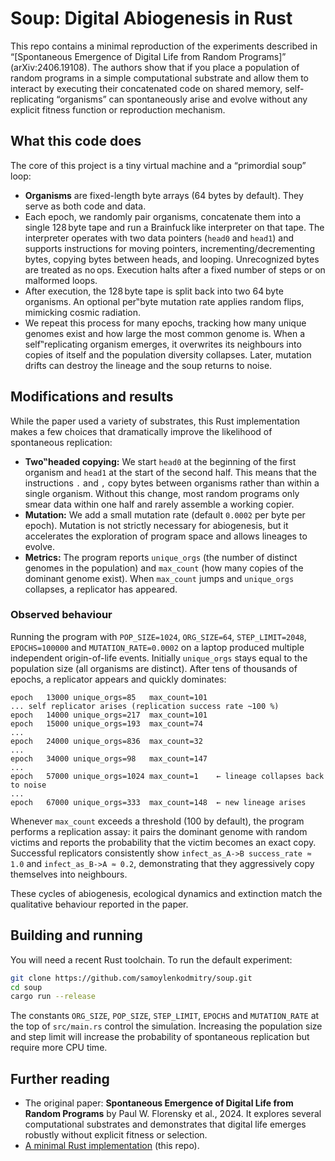 # Soup: Digital Abiogenesis in Rust

This repo contains a minimal reproduction of the experiments described in “[Spontaneous Emergence of Digital Life from Random Programs]” (arXiv:2406.19108).  The authors show that if you place a population of random programs in a simple computational substrate and allow them to interact by executing their concatenated code on shared memory, self-replicating “organisms” can spontaneously arise and evolve without any explicit fitness function or reproduction mechanism.

## What this code does

The core of this project is a tiny virtual machine and a “primordial soup” loop:

- **Organisms** are fixed-length byte arrays (64 bytes by default).  They serve as both code and data.
- Each epoch, we randomly pair organisms, concatenate them into a single 128 byte tape and run a Brainfuck like interpreter on that tape.  The interpreter operates with two data pointers (`head0` and `head1`) and supports instructions for moving pointers, incrementing/decrementing bytes, copying bytes between heads, and looping.  Unrecognized bytes are treated as no ops.  Execution halts after a fixed number of steps or on malformed loops.
- After execution, the 128 byte tape is split back into two 64 byte organisms.  An optional per‟byte mutation rate applies random flips, mimicking cosmic radiation.
- We repeat this process for many epochs, tracking how many unique genomes exist and how large the most common genome is.  When a self‟replicating organism emerges, it overwrites its neighbours into copies of itself and the population diversity collapses.  Later, mutation drifts can destroy the lineage and the soup returns to noise.

## Modifications and results

While the paper used a variety of substrates, this Rust implementation makes a few choices that dramatically improve the likelihood of spontaneous replication:

- **Two‟headed copying:** We start `head0` at the beginning of the first organism and `head1` at the start of the second half.  This means that the instructions `.` and `,` copy bytes between organisms rather than within a single organism.  Without this change, most random programs only smear data within one half and rarely assemble a working copier.
- **Mutation:** We add a small mutation rate (default `0.0002` per byte per epoch).  Mutation is not strictly necessary for abiogenesis, but it accelerates the exploration of program space and allows lineages to evolve.
- **Metrics:** The program reports `unique_orgs` (the number of distinct genomes in the population) and `max_count` (how many copies of the dominant genome exist).  When `max_count` jumps and `unique_orgs` collapses, a replicator has appeared.

### Observed behaviour

Running the program with `POP_SIZE=1024`, `ORG_SIZE=64`, `STEP_LIMIT=2048`, `EPOCHS=100000` and `MUTATION_RATE=0.0002` on a laptop produced multiple independent origin-of-life events.  Initially `unique_orgs` stays equal to the population size (all organisms are distinct).  After tens of thousands of epochs, a replicator appears and quickly dominates:

```
epoch   13000 unique_orgs=85   max_count=101
... self replicator arises (replication success rate ~100 %)
epoch   14000 unique_orgs=217  max_count=101
epoch   15000 unique_orgs=193  max_count=74
...
epoch   24000 unique_orgs=836  max_count=32
...
epoch   34000 unique_orgs=98   max_count=147
...
epoch   57000 unique_orgs=1024 max_count=1    ← lineage collapses back to noise
...
epoch   67000 unique_orgs=333  max_count=148  ← new lineage arises
```

Whenever `max_count` exceeds a threshold (100 by default), the program performs a replication assay: it pairs the dominant genome with random victims and reports the probability that the victim becomes an exact copy.  Successful replicators consistently show `infect_as_A->B success_rate ≈ 1.0` and `infect_as_B->A ≈ 0.2`, demonstrating that they aggressively copy themselves into neighbours.

These cycles of abiogenesis, ecological dynamics and extinction match the qualitative behaviour reported in the paper.

## Building and running

You will need a recent Rust toolchain.  To run the default experiment:

```bash
git clone https://github.com/samoylenkodmitry/soup.git
cd soup
cargo run --release
```

The constants `ORG_SIZE`, `POP_SIZE`, `STEP_LIMIT`, `EPOCHS` and `MUTATION_RATE` at the top of `src/main.rs` control the simulation.  Increasing the population size and step limit will increase the probability of spontaneous replication but require more CPU time.

## Further reading

- The original paper: **Spontaneous Emergence of Digital Life from Random Programs** by Paul W. Florensky et al., 2024.  It explores several computational substrates and demonstrates that digital life emerges robustly without explicit fitness or selection.
- [A minimal Rust implementation](https://github.com/samoylenkodmitry/soup) (this repo).
